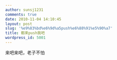 ```yaml
---
author: sunsj1231
comments: true
date: 2010-11-04 14:10:45
layout: post
slug: '%e9%83%bd%e6%9d%a5push%e6%88%91%e5%90%a7'
title: 都来push我吧
wordpress_id: 5001
---
```


来吧来吧，老子不怕
